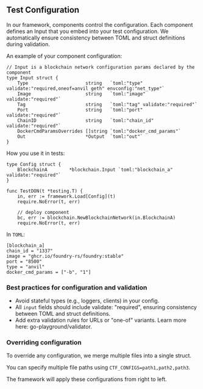 ## Test Configuration

In our framework, components control the configuration. Each component defines an Input that you embed into your test configuration. We automatically ensure consistency between TOML and struct definitions during validation.

An example of your component configuration:
```
// Input is a blockchain network configuration params declared by the component
type Input struct {
	Type                     string   `toml:"type" validate:"required,oneof=anvil geth" envconfig:"net_type"`
	Image                    string   `toml:"image" validate:"required"`
	Tag                      string   `toml:"tag" validate:"required"`
	Port                     string   `toml:"port" validate:"required"`
	ChainID                  string   `toml:"chain_id" validate:"required"`
	DockerCmdParamsOverrides []string `toml:"docker_cmd_params"`
	Out                      *Output  `toml:"out"`
}
```

How you use it in tests:
```
type Config struct {
	BlockchainA        *blockchain.Input `toml:"blockchain_a" validate:"required"`
}

func TestDON(t *testing.T) {
	in, err := framework.Load[Config](t)
	require.NoError(t, err)

	// deploy component
	bc, err := blockchain.NewBlockchainNetwork(in.BlockchainA)
	require.NoError(t, err)
```

In `TOML`:
```
[blockchain_a]
chain_id = "1337"
image = "ghcr.io/foundry-rs/foundry:stable"
port = "8500"
type = "anvil"
docker_cmd_params = ["-b", "1"]
```

### Best practices for configuration and validation
- Avoid stateful types (e.g., loggers, clients) in your config.
- All `input` fields should include validate: "required", ensuring consistency between TOML and struct definitions.
- Add extra validation rules for URLs or "one-of" variants. Learn more here: go-playground/validator.

### Overriding configuration
To override any configuration, we merge multiple files into a single struct.

You can specify multiple file paths using `CTF_CONFIGS=path1,path2,path3`.

The framework will apply these configurations from right to left.